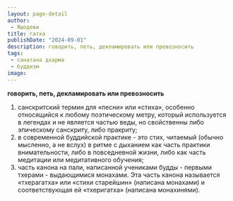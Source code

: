 ```yaml
---
layout: page-detail
author:
 - Яшодеви
title: гатха
publishDate: "2024-09-01"
description: говорить, петь, декламировать или превозносить
tags:
 - санатана дхарма
 - буддизм
image: 
---
```


__говорить, петь, декламировать или превозносить__
1) санскритский термин для «песни» или «стиха», особенно относящийся к любому поэтическому метру, который используется в легендах и не является частью веды, но свойственны либо эпическому санскриту, либо пракриту;
2) в современной буддийской практике - это стих, читаемый (обычно мысленно, а не вслух) в ритме с дыханием как часть практики внимательности, либо в повседневной жизни, либо как часть медитации или медитативного обучения;
3) часть канона на пали, написанной учениками будды - первыми тхерами - выдающимися монахами. Эта часть канона называется «тхерагатха» или «стихи старейшин» (написана монахами) и соответствующая ей «тхеригатха» (написана монахинями).

